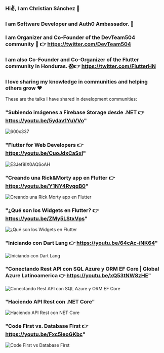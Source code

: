 ### Hi✌️, I am Christian Sánchez 🤩
### I am Software Developer and Auth0 Ambassador. 🙌
### I am Organizer and Co-Founder of the DevTeam504 community 🙊 👉 https://twitter.com/DevTeam504
### I am also Co-Founder and Co-Organizer of the Flutter community in Honduras. 😱👉 https://twitter.com/FlutterHN
### I love sharing my knowledge in communities and helping others grow ❤️

These are the talks I have shared in development communities:
### "Subiendo imágenes a Firebase Storage desde .NET 👉 https://youtu.be/5ydav1YuVVo"
![600x337](https://user-images.githubusercontent.com/62530123/121622959-17b45c80-ca2c-11eb-9b27-a5f9d57db26b.jpg)

### "Flutter for Web Developers 👉 https://youtu.be/CuoJdxCaSxI"
![E3Jef8IX0AQSoAH](https://user-images.githubusercontent.com/62530123/121623046-3b77a280-ca2c-11eb-829a-9a36e2ea987f.jpg)

### "Creando una Rick&Morty app en Flutter 👉 https://youtu.be/Y1NY4RyqqB0"
<img alt="Creando una Rick Morty app en Flutter" src="https://user-images.githubusercontent.com/62530123/121623427-e7b98900-ca2c-11eb-965b-b73e07da6732.png">

### "¿Qué son los Widgets en Flutter? 👉 https://youtu.be/ZMy5LStxVps"
![¿Qué son los Widgets en Flutter](https://user-images.githubusercontent.com/62530123/121623609-3f57f480-ca2d-11eb-9dfb-bb1222077e1c.jpg)

### "Iniciando con Dart Lang 👉 https://youtu.be/64cAc-iNK64"
![Iniciando con Dart Lang](https://user-images.githubusercontent.com/62530123/121623752-81813600-ca2d-11eb-88ea-83a9b581dbdf.jpg)

### "Conectando Rest API con SQL Azure y ORM EF Core | Global Azure Latinoamerica 👉 https://youtu.be/xQ53tNW8zHE"
<img alt="Conectando Rest API con SQL Azure y ORM EF Core" src="https://user-images.githubusercontent.com/62530123/121624250-6d8a0400-ca2e-11eb-81ef-e590c91d4a74.png">

### "Haciendo API Rest con .NET Core"
![Haciendo API Rest con  NET Core](https://user-images.githubusercontent.com/62530123/121624436-c48fd900-ca2e-11eb-9697-d6007a71511f.jpg)

### "Code First vs. Database First 👉 https://youtu.be/Fxc5IeoGKbc"
![Code First vs  Database First](https://user-images.githubusercontent.com/62530123/121631026-8cdb5e00-ca3b-11eb-8a0a-2059fd83c267.jpg)
